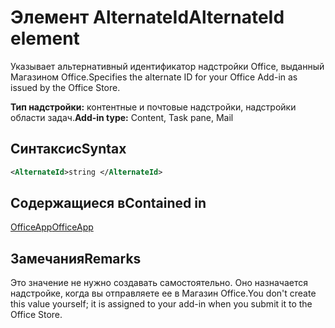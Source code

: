 # <a name="alternateid-element"></a><span data-ttu-id="17a0b-101">Элемент AlternateId</span><span class="sxs-lookup"><span data-stu-id="17a0b-101">AlternateId element</span></span>

<span data-ttu-id="17a0b-102">Указывает альтернативный идентификатор надстройки Office, выданный Магазином Office.</span><span class="sxs-lookup"><span data-stu-id="17a0b-102">Specifies the alternate ID for your Office Add-in as issued by the Office Store.</span></span>

<span data-ttu-id="17a0b-103">**Тип надстройки:** контентные и почтовые надстройки, надстройки области задач.</span><span class="sxs-lookup"><span data-stu-id="17a0b-103">**Add-in type:** Content, Task pane, Mail</span></span>

## <a name="syntax"></a><span data-ttu-id="17a0b-104">Синтаксис</span><span class="sxs-lookup"><span data-stu-id="17a0b-104">Syntax</span></span>

```XML
<AlternateId>string </AlternateId>
```

## <a name="contained-in"></a><span data-ttu-id="17a0b-105">Содержащиеся в</span><span class="sxs-lookup"><span data-stu-id="17a0b-105">Contained in</span></span>

[<span data-ttu-id="17a0b-106">OfficeApp</span><span class="sxs-lookup"><span data-stu-id="17a0b-106">OfficeApp</span></span>](officeapp.md)

## <a name="remarks"></a><span data-ttu-id="17a0b-107">Замечания</span><span class="sxs-lookup"><span data-stu-id="17a0b-107">Remarks</span></span>

<span data-ttu-id="17a0b-108">Это значение не нужно создавать самостоятельно. Оно назначается надстройке, когда вы отправляете ее в Магазин Office.</span><span class="sxs-lookup"><span data-stu-id="17a0b-108">You don't create this value yourself; it is assigned to your add-in when you submit it to the Office Store.</span></span>

